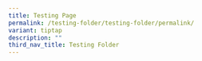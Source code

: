 ```yaml
---
title: Testing Page
permalink: /testing-folder/testing-folder/permalink/
variant: tiptap
description: ""
third_nav_title: Testing Folder
---
```

